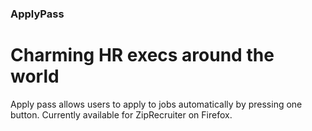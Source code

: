 ### ApplyPass

# Charming HR execs around the world

Apply pass allows users to apply to jobs automatically by pressing one button. Currently available for ZipRecruiter on Firefox.
